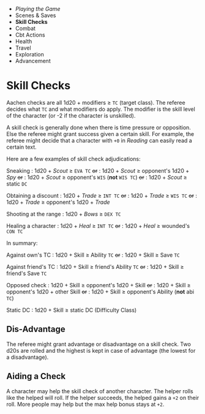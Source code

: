 
<!-- .margin.compass -->
* _Playing the Game_
* Scenes & Saves
* **Skill Checks**
* Combat
* Cbt Actions
* Health
* Travel
* Exploration
* Advancement


# Skill Checks

Aachen checks are all 1d20 + modifiers ≥ `TC` (target class). The referee decides what `TC` and what modifiers do apply. The modifier is the skill level of the character (or -2 if the character is unskilled).

A skill check is generally done when there is time pressure or opposition. Else the referee might grant success given a certain skill. For example, the referee might decide that a character with `+0` in _Reading_ can easily read a certain text.

Here are a few examples of skill check adjudications:

Sneaking
: 1d20 + _Scout_ ≥ `EVA TC` ~~or~~
: 1d20 + _Scout_ ≥ opponent's 1d20 + _Spy_ ~~or~~
: 1d20 + _Scout_ ≥ opponent's `WIS` (**not** `WIS TC`) ~~or~~
: 1d20 + _Scout_ ≥ static `DC`

Obtaining a discount
: 1d20 + _Trade_ ≥ `INT TC` ~~or~~
: 1d20 + _Trade_ ≥ `WIS TC` ~~or~~
: 1d20 + _Trade_ ≥ opponent's 1d20 + _Trade_

Shooting at the range
: 1d20 + _Bows_ ≥ `DEX TC`

Healing a character
: 1d20 + _Heal_ ≥ `INT TC` ~~or~~
: 1d20 + _Heal_ ≥ wounded's `CON TC`

In summary:

Against own's TC
: 1d20 + Skill ≥ Ability `TC` ~~or~~
: 1d20 + Skill ≥ Save `TC`

Against friend's TC
: 1d20 + Skill ≥ friend's Ability `TC` ~~or~~
: 1d20 + Skill ≥ friend's Save `TC`

Opposed check
: 1d20 + Skill ≥ opponent's 1d20 + Skill ~~or~~
: 1d20 + Skill ≥ opponent's 1d20 + other Skill ~~or~~
: 1d20 + Skill ≥ opponent's Ability (**not** abi `TC`)

Static DC
: 1d20 + Skill ≥ static DC (Difficulty Class)

## Dis-Advantage

The referee might grant advantage or disadvantage on a skill check. Two d20s are rolled and the highest is kept in case of advantage (the lowest for a disadvantage).

## Aiding a Check

A character may help the skill check of another character. The helper rolls like the helped will roll. If the helper succeeds, the helped gains a `+2` on their roll. More people may help but the max help bonus stays at `+2`.

